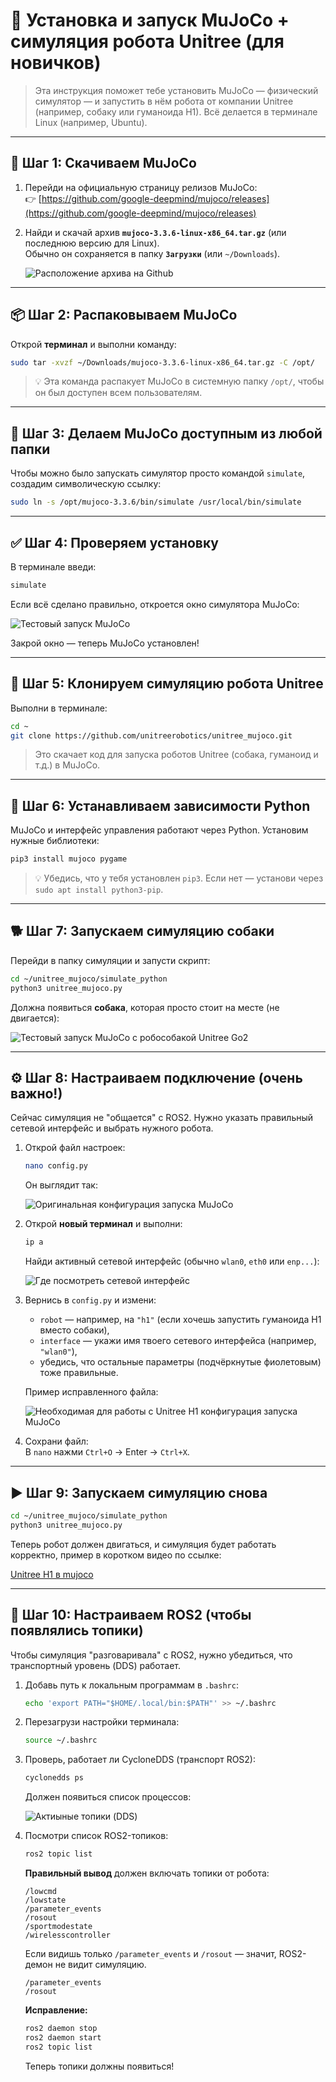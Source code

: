 # 🧪 Установка и запуск MuJoCo + симуляция робота Unitree (для новичков)

> Эта инструкция поможет тебе установить MuJoCo — физический симулятор — и запустить в нём робота от компании Unitree (например, собаку или гуманоида H1). Всё делается в терминале Linux (например, Ubuntu).

---

## 🔽 Шаг 1: Скачиваем MuJoCo

1. Перейди на официальную страницу релизов MuJoCo:  
   👉 [https://github.com/google-deepmind/mujoco/releases](https://github.com/google-deepmind/mujoco/releases)

2. Найди и скачай архив **`mujoco-3.3.6-linux-x86_64.tar.gz`** (или последнюю версию для Linux).  
   Обычно он сохраняется в папку **`Загрузки`** (или `~/Downloads`).

   ![Расположение архива на Github](photo_for_instructions/mujoco/archive_mujoco.png)

---

## 📦 Шаг 2: Распаковываем MuJoCo

Открой **терминал** и выполни команду:

```bash
sudo tar -xvzf ~/Downloads/mujoco-3.3.6-linux-x86_64.tar.gz -C /opt/
```

> 💡 Эта команда распакует MuJoCo в системную папку `/opt/`, чтобы он был доступен всем пользователям.

---

## 🔗 Шаг 3: Делаем MuJoCo доступным из любой папки

Чтобы можно было запускать симулятор просто командой `simulate`, создадим символическую ссылку:

```bash
sudo ln -s /opt/mujoco-3.3.6/bin/simulate /usr/local/bin/simulate
```

---

## ✅ Шаг 4: Проверяем установку

В терминале введи:

```bash
simulate
```

Если всё сделано правильно, откроется окно симулятора MuJoCo:

![Тестовый запуск MuJoCo](photo_for_instructions/mujoco/simulate_test.png)

Закрой окно — теперь MuJoCo установлен!

---

## 🤖 Шаг 5: Клонируем симуляцию робота Unitree

Выполни в терминале:

```bash
cd ~
git clone https://github.com/unitreerobotics/unitree_mujoco.git
```

> Это скачает код для запуска роботов Unitree (собака, гуманоид и т.д.) в MuJoCo.

---

## 🧩 Шаг 6: Устанавливаем зависимости Python

MuJoCo и интерфейс управления работают через Python. Установим нужные библиотеки:

```bash
pip3 install mujoco pygame
```

> 💡 Убедись, что у тебя установлен `pip3`. Если нет — установи через `sudo apt install python3-pip`.

---

## 🐕 Шаг 7: Запускаем симуляцию собаки

Перейди в папку симуляции и запусти скрипт:

```bash
cd ~/unitree_mujoco/simulate_python
python3 unitree_mujoco.py
```

Должна появиться **собака**, которая просто стоит на месте (не двигается):

![Тестовый запуск MuJoCo с робособакой Unitree Go2](photo_for_instructions/mujoco/unitree_mujoco.png)

---

## ⚙️ Шаг 8: Настраиваем подключение (очень важно!)

Сейчас симуляция не "общается" с ROS2. Нужно указать правильный сетевой интерфейс и выбрать нужного робота.

1. Открой файл настроек:

   ```bash
   nano config.py
   ```

   Он выглядит так:

   ![Оригинальная конфигурация запуска MuJoCo](photo_for_instructions/mujoco/config_mujoco1.png)

2. Открой **новый терминал** и выполни:

   ```bash
   ip a
   ```

   Найди активный сетевой интерфейс (обычно `wlan0`, `eth0` или `enp...`):

   ![Где посмотреть сетевой интерфейс](photo_for_instructions/mujoco/net_interface.png)

3. Вернись в `config.py` и измени:
   - `robot` — например, на `"h1"` (если хочешь запустить гуманоида H1 вместо собаки),
   - `interface` — укажи имя твоего сетевого интерфейса (например, `"wlan0"`),
   - убедись, что остальные параметры (подчёркнутые фиолетовым) тоже правильные.

   Пример исправленного файла:

   ![Необходимая для работы с Unitree H1 конфигурация запуска MuJoCo](photo_for_instructions/mujoco/config_mujoco2.png)

4. Сохрани файл:  
   В `nano` нажми `Ctrl+O` → Enter → `Ctrl+X`.

---

## ▶️ Шаг 9: Запускаем симуляцию снова

```bash
cd ~/unitree_mujoco/simulate_python
python3 unitree_mujoco.py
```

Теперь робот должен двигаться, и симуляция будет работать корректно, пример в коротком видео по ссылке:

[Unitree H1 в mujoco](https://disk.yandex.ru/i/MjWAQHr5EcbZmQ)


---

## 📡 Шаг 10: Настраиваем ROS2 (чтобы появлялись топики)

Чтобы симуляция "разговаривала" с ROS2, нужно убедиться, что транспортный уровень (DDS) работает.

1. Добавь путь к локальным программам в `.bashrc`:

   ```bash
   echo 'export PATH="$HOME/.local/bin:$PATH"' >> ~/.bashrc
   ```

2. Перезагрузи настройки терминала:

   ```bash
   source ~/.bashrc
   ```

3. Проверь, работает ли CycloneDDS (транспорт ROS2):

   ```bash
   cyclonedds ps
   ```

   Должен появиться список процессов:

   ![Актиыные топики (DDS)](photo_for_instructions/mujoco/cyclonedds_ps.png)

4. Посмотри список ROS2-топиков:

   ```bash
   ros2 topic list
   ```

   **Правильный вывод** должен включать топики от робота:

   ```
   /lowcmd
   /lowstate
   /parameter_events
   /rosout
   /sportmodestate
   /wirelesscontroller
   ```

   Если видишь только `/parameter_events` и `/rosout` — значит, ROS2-демон не видит симуляцию.
   
   ```
   /parameter_events
   /rosout
   ```

   **Исправление:**

   ```bash
   ros2 daemon stop
   ros2 daemon start
   ros2 topic list
   ```

   Теперь топики должны появиться!
